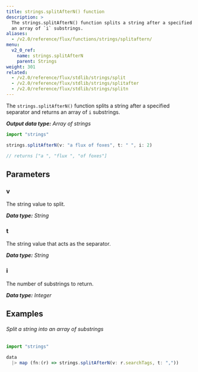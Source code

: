 ```yaml
---
title: strings.splitAfterN() function
description: >
  The strings.splitAfterN() function splits a string after a specified separator and returns
  an array of `i` substrings.
aliases:
  - /v2.0/reference/flux/functions/strings/splitaftern/
menu:
  v2_0_ref:
    name: strings.splitAfterN
    parent: Strings
weight: 301
related:
  - /v2.0/reference/flux/stdlib/strings/split
  - /v2.0/reference/flux/stdlib/strings/splitafter
  - /v2.0/reference/flux/stdlib/strings/splitn
---
```


The `strings.splitAfterN()` function splits a string after a specified separator and returns
an array of `i` substrings.

_**Output data type:** Array of strings_

```js
import "strings"

strings.splitAfterN(v: "a flux of foxes", t: " ", i: 2)

// returns ["a ", "flux ", "of foxes"]
```

## Parameters

### v
The string value to split.

_**Data type:** String_

### t
The string value that acts as the separator.

_**Data type:** String_

### i
The number of substrings to return.

_**Data type:** Integer_

## Examples

###### Split a string into an array of substrings
```js
import "strings"

data
  |> map (fn:(r) => strings.splitAfterN(v: r.searchTags, t: ","))
```
